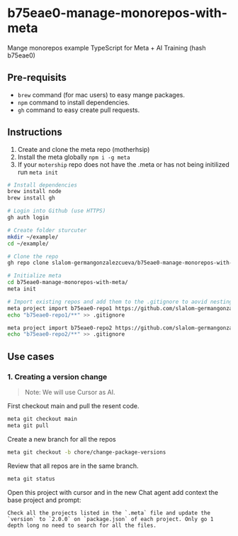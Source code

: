 # b75eae0-manage-monorepos-with-meta
Mange monorepos example TypeScript for Meta + AI Training (hash b75eae0)

## Pre-requisits

- `brew` command (for mac users) to easy mange packages.
- `npm` command to install dependencies.
- `gh` command to easy create pull requests.

## Instructions

1. Create and clone the meta repo (motherhsip)
2. Install the meta globally `npm i -g meta`
3. If your `motership` repo does not have the .meta or has not being initilized run `meta init`


```zsh
# Install dependencies
brew install node
brew install gh

# Login into Github (use HTTPS)
gh auth login

# Create folder sturcuter
mkdir ~/example/
cd ~/example/

# Clone the repo
gh repo clone slalom-germangonzalezcueva/b75eae0-manage-monorepos-with-meta

# Initialize meta
cd b75eae0-manage-monorepos-with-meta/
meta init

# Import existing repos and add them to the .gitignore to aovid nesting
meta project import b75eae0-repo1 https://github.com/slalom-germangonzalezcueva/b75eae0-repo1.git
echo "b75eae0-repo1/**" >> .gitignore

meta project import b75eae0-repo2 https://github.com/slalom-germangonzalezcueva/b75eae0-repo2.git
echo "b75eae0-repo2/**" >> .gitignore
```

## Use cases

### 1. Creating a version change

> Note: We will use Cursor as AI.

First checkout main and pull the resent code.

```zsh
meta git checkout main
meta git pull
```

Create a new branch for all the repos

```zsh
meta git checkout -b chore/change-package-versions 
```

Review that all repos are in the same branch.

```zsh
meta git status
```

Open this project with cursor and in the new Chat agent add context the base project and prompt:

```text
Check all the projects listed in the `.meta` file and update the `version` to `2.0.0` on `package.json` of each project. Only go 1 depth long no need to search for all the files.
```